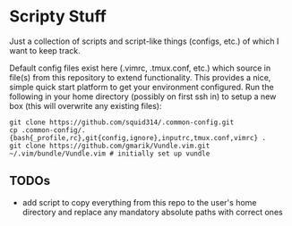 # Scripty Stuff
Just a collection of scripts and script-like things (configs, etc.) of which I want to keep track.

Default config files exist here (.vimrc, .tmux.conf, etc.) which source in file(s) from this repository to extend functionality. This provides a nice, simple quick start platform to get your environment configured. Run the following in your home directory (possibly on first ssh in) to setup a new box (this will overwrite any existing files):

    git clone https://github.com/squid314/.common-config.git
    cp .common-config/.{bash{_profile,rc},git{config,ignore},inputrc,tmux.conf,vimrc} .
    git clone https://github.com/gmarik/Vundle.vim.git ~/.vim/bundle/Vundle.vim # initially set up vundle

## TODOs

* add script to copy everything from this repo to the user's home directory and replace any mandatory absolute paths with correct ones
